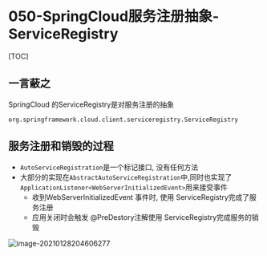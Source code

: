 # 050-SpringCloud服务注册抽象-ServiceRegistry

[TOC]

## 一言蔽之

SpringCloud 的ServiceRegistry是对服务注册的抽象

```
org.springframework.cloud.client.serviceregistry.ServiceRegistry
```

## 服务注册和销毁的过程

- `AutoServiceRegistration`是一个标记接口, 没有任何方法
- 大部分的实现在`AbstractAutoServiceRegistration`中,同时也实现了`ApplicationListener<WebServerInitializedEvent>`用来接受事件
  - 收到WebServerInitializedEvent 事件时, 使用 ServiceRegistry完成了服务注册
  - 应用关闭时会触发 @PreDestory注解使用 ServiceRegistry完成服务的销毁

![image-20210128204606277](../../../assets/image-20210128204606277.png)

